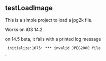 testLoadImage
---

This is a simple project to load a jpg2k file.

Works on iOS 14.2

on 14.5 beta, it fails with a printed log message

```
 initialize:1075: *** invalid JPEG2000 file
```
`
